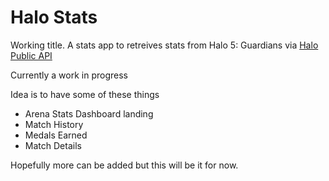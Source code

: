 # Halo Stats

Working title. A stats app to retreives stats from Halo 5: Guardians via [Halo Public API](https://developer.haloapi.com/)

Currently a work in progress

Idea is to have some of these things
* Arena Stats Dashboard landing
* Match History
* Medals Earned
* Match Details

Hopefully more can be added but this will be it for now.